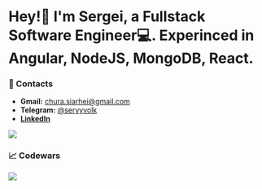 # Hey!👋 I'm Sergei, a Fullstack Software Engineer💻. Experinced in Angular, NodeJS, MongoDB, React.

### 📲 Contacts 
- **Gmail:** chura.siarhei@gmail.com
- **Telegram:** [@seryyvolk](https://t.me/seryyvolk)
- [**LinkedIn**](https://www.linkedin.com/in/sergei-chura-3a4708215/)

<img src='https://github-readme-stats.vercel.app/api?username=siarheichura&&show_icons=true&hide_border=true'>

### 📈 Codewars
<img src='https://www.codewars.com/users/siarheichura/badges/large'>
